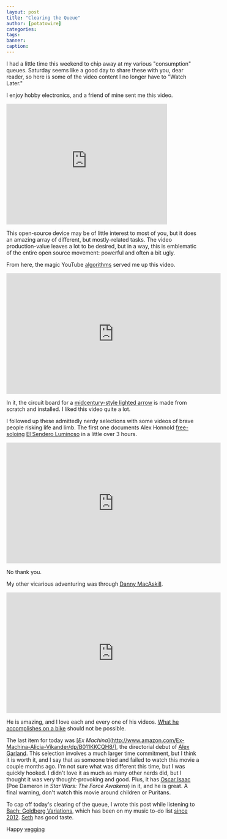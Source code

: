 ```yaml
---
layout: post
title: "Clearing the Queue"
author: [potatowire]
categories: 
tags: 
banner: 
caption: 
---
```



I had a little time this weekend to chip away at my various "consumption" queues. Saturday seems like a good day to share these with you, dear reader, so here is some of the video content I no longer have to "Watch Later."

I enjoy hobby electronics, and a friend of mine sent me this video.

<iframe width="420" height="315" src="https://www.youtube.com/embed/rDTOBbg9ZXU" frameborder="0" allowfullscreen></iframe>

This open-source device may be of little interest to most of you, but it does an amazing array of different, but mostly-related tasks. The video production-value leaves a lot to be desired, but in a way, this is emblematic of the entire open source movement: powerful and often a bit ugly.

From here, the magic YouTube [algorithms](https://www.explainxkcd.com/wiki/index.php/footnote) served me up this video.

<iframe width="560" height="315" src="https://www.youtube.com/embed/p9Umk5aG8Y4" frameborder="0" allowfullscreen></iframe>

In it, the circuit board for a [midcentury-style lighted arrow](http://satelluxe.com/products/bristow) is made from scratch and installed. I liked this video quite a lot.

I followed up these admittedly nerdy selections with some videos of brave people risking life and limb. The first one documents Alex Honnold [free-soloing](https://en.wikipedia.org/wiki/Free_solo_climbing) [El Sendero Luminoso](https://en.wikipedia.org/wiki/El_Sendero_Luminoso) in a little over 3 hours.

<iframe width="560" height="315" src="https://www.youtube.com/embed/Phl82D57P58" frameborder="0" allowfullscreen></iframe>

No thank you.

My other vicarious adventuring was through [Danny MacAskill](http://www.dannymacaskill.co.uk/).

<iframe width="560" height="315" src="https://www.youtube.com/embed/xQ_IQS3VKjA" frameborder="0" allowfullscreen></iframe> 

He is amazing, and I love each and every one of his videos. [What he accomplishes on a bike](https://www.youtube.com/results?search_query=danny+macaskill) should not be possible. 

The last item for today was [*Ex Machina*](http://www.amazon.com/Ex-Machina-Alicia-Vikander/dp/B011KKCQH8/], the directorial debut of [Alex Garland](https://en.wikipedia.org/wiki/Alex_Garland). This selection involves a much larger time commitment, but I think it is worth it, and I say that as someone tried and failed to watch this movie a couple months ago. I'm not sure what was different this time, but I was quickly hooked. I didn't love it as much as many other nerds did, but I thought it was very thought-provoking and good. Plus, it has [Oscar Isaac](https://en.wikipedia.org/wiki/Oscar_Isaac) (Poe Dameron in *Star Wars: The Force Awakens*) in it, and he is great. A final warning, don't watch this movie around children or Puritans.

To cap off today's clearing of the queue, I wrote this post while listening to [Bach: Goldberg Variations](http://www.amazon.com/Bach-Goldberg-Variations-Glenn-Gould/dp/B0000025PM), which has been on my music to-do list [since 2012](http://www.amazon.com/Bach-Goldberg-Variations-Glenn-Gould/dp/B0000025PM). [Seth](http://twitter.com/DrBunsen) has good taste.

Happy [vegging](https://www.youtube.com/watch?v=lkWtcKBjBnk)

